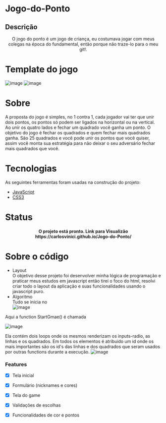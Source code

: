 # Jogo-do-Ponto

## Descrição 
<p align="center">O jogo do ponto é um jogo de criança, eu costumava jogar com meus colegas na época do fundamental, então porque não traze-lo para o meu git!.</p>

# Template do jogo
![image](https://user-images.githubusercontent.com/71861430/162077411-6efc9049-8869-4abe-9cdf-69b9d46568b0.png)
![image](https://user-images.githubusercontent.com/71861430/162077263-8a3deff6-b46d-4099-8550-44a031615476.png)

# Sobre 
A proposta do jogo é simples, no 1 contra 1, cada jogador vai ter que unir dois pontos, os pontos só podem ser ligados na horizontal ou na vertical.
Ao unir os quatro lados e fechar um quadrado você ganha um ponto. O objetivo do jogo é fechar os quadrados e quem fechar mais quadrados ganha. São 25 quadrados
e você pode unir os pontos que você quiser, assim você monta sua estratégia para não deixar o seu adversário fechar mais quadrados que você. 



# Tecnologias
As seguintes ferramentas foram usadas na construção do projeto:

- [JavaScript](https://developer.mozilla.org/pt-BR/docs/Web/JavaScript)
- [CSS3](https://pt.wikipedia.org/wiki/CSS3#:~:text=CSS3%20%C3%A9%20a%20terceira%20mais,web%20(p%C3%A1gina%20de%20internet).)




# Status
<h4 align="center"> 
	 O projeto está pronto.
	Link para Visualizão
https://carlosvinici.github.io/Jogo-do-Ponto/
	
</h4>


# Sobre o código 
- Layout <br>
O objetivo desse projeto foi desenvolver minha lógica de programação e praticar meus estudos em javascript então tirei o foco do html, resolvi
criar todo o layout da aplicação e suas funcionalidades usando o javascript puro.
- Algoritmo <br>
Tudo se inicia no <br>
![image](https://user-images.githubusercontent.com/71861430/162596257-fbfb2061-9969-4a22-81fe-11ae0ac1405e.png) <br> 

Aqui a function StartGmae() é chamada <br>

![image](https://user-images.githubusercontent.com/71861430/162596299-c61ea71c-a55a-4152-b055-ff533c36883e.png)


Ela contém dois loops onde os mesmos renderizam os inputs-radio, as linhas e os quadrados. Em todos os elementos é atribuido um id 
onde os mais importantes são os id's das linhas e dos quadrados que seram usados por outras functions durante a execução.
![image](https://user-images.githubusercontent.com/71861430/162596485-98f82804-b9ef-4f29-bc19-9f15c44988b7.png)



### Features

- [x] Tela inicial
- [x] Formulário (nicknames e cores)
- [x] Tela do game
- [x] Validações de escolhas
- [x] Funcionalidades de cor e pontos


